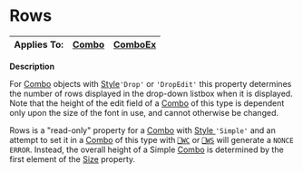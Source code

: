 




<h1 class="heading"><span class="name">Rows</span></h1>

| Applies To: | [Combo](../a-z/combo.md) | [ComboEx](../a-z/comboex.md) |
| --- | --- | ---  |


**Description**


For [Combo](../a-z/combo.md) objects with [Style](../a-z/style.md)`'Drop'` or `'DropEdit'` this property determines the number of rows displayed in the drop-down listbox when it is displayed. Note that the height of the edit field of a [Combo](../a-z/combo.md) of this type is dependent only upon the size of the font in use, and cannot otherwise be changed.


Rows is a "read-only" property for a [Combo](../a-z/combo.md) with [Style ](../a-z/style.md)`'Simple'` and an attempt to set it in a [Combo](../a-z/combo.md) of this type with [`⎕WC`](../../Language/System%20Functions/wc.htm) or [`⎕WS`](../../Language/System%20Functions/ws.htm) will generate a `NONCE ERROR`. Instead, the overall height of a Simple [Combo](../a-z/combo.md) is determined by the first element of the [Size](../a-z/size.md) property.



